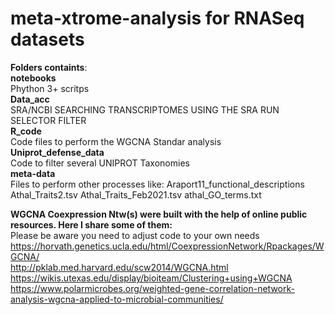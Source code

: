 # meta-xtrome-analysis for RNASeq datasets

**Folders containts**:<br>
**notebooks**<br>
Phython 3+ scritps <br>
**Data_acc**<br>
SRA/NCBI SEARCHING TRANSCRIPTOMES USING THE SRA RUN SELECTOR FILTER<br>
**R_code**<br>
Code files to perform the WGCNA Standar analysis <br>
**Uniprot_defense_data**<br>
Code to filter several UNIPROT Taxonomies <br>
**meta-data**<br>
Files to perform other processes like:
Araport11_functional_descriptions <br>
Athal_Traits2.tsv
Athal_Traits_Feb2021.tsv
athal_GO_terms.txt

**WGCNA Coexpression Ntw(s) were built with the help of online public resources. Here I share some of them:**<br>
Please be aware you need to adjust code to your own needs <br>
https://horvath.genetics.ucla.edu/html/CoexpressionNetwork/Rpackages/WGCNA/ <br>
http://pklab.med.harvard.edu/scw2014/WGCNA.html <br>
https://wikis.utexas.edu/display/bioiteam/Clustering+using+WGCNA <br>
https://www.polarmicrobes.org/weighted-gene-correlation-network-analysis-wgcna-applied-to-microbial-communities/ <br>





